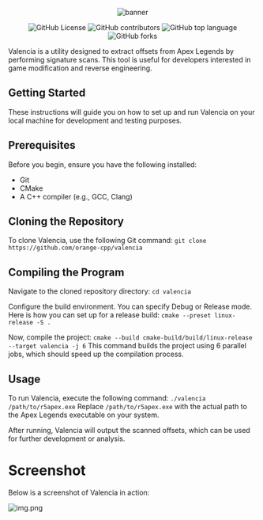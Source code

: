 <div align = center>

![banner](https://i.imgur.com/IipBCE9.png)

![GitHub License](https://img.shields.io/github/license/orange-cpp/valencia)
![GitHub contributors](https://img.shields.io/github/contributors/orange-cpp/valencia)
![GitHub top language](https://img.shields.io/github/languages/top/orange-cpp/valencia)
![GitHub forks](https://img.shields.io/github/forks/orange-cpp/valencia)
</div>


Valencia is a utility designed to extract offsets from Apex Legends by performing signature scans. This tool is useful for developers interested in game modification and reverse engineering.


## Getting Started
These instructions will guide you on how to set up and run Valencia on your local machine for development and testing purposes.

## Prerequisites
Before you begin, ensure you have the following installed:
* Git
* CMake
* A C++ compiler (e.g., GCC, Clang)

## Cloning the Repository
To clone Valencia, use the following Git command: 
`git clone https://github.com/orange-cpp/valencia`

## Compiling the Program
Navigate to the cloned repository directory: `cd valencia`

Configure the build environment. You can specify Debug or Release mode. Here is how you can set up for a release build:
`cmake --preset linux-release -S .`

Now, compile the project: `cmake --build cmake-build/build/linux-release --target valencia -j 6`
This command builds the project using 6 parallel jobs, which should speed up the compilation process.

## Usage
To run Valencia, execute the following command: `./valencia /path/to/r5apex.exe`
Replace `/path/to/r5apex.exe` with the actual path to the Apex Legends executable on your system.

After running, Valencia will output the scanned offsets, which can be used for further development or analysis.

# Screenshot
Below is a screenshot of Valencia in action:

![img.png](https://i.imgur.com/XDrPDnq.png)

